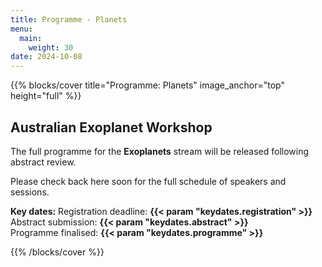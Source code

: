 ```yaml
---
title: Programme - Planets
menu:
  main:
    weight: 30
date: 2024-10-08
---
```


{{% blocks/cover title="Programme: Planets" image_anchor="top" height="full" %}}

## Australian Exoplanet Workshop

The full programme for the **Exoplanets** stream will be released following abstract review.

Please check back here soon for the full schedule of speakers and sessions.  

**Key dates:**
Registration deadline: **{{< param "keydates.registration" >}}**  
Abstract submission: **{{< param "keydates.abstract" >}}**  
Programme finalised: **{{< param "keydates.programme" >}}**

{{% /blocks/cover %}}
